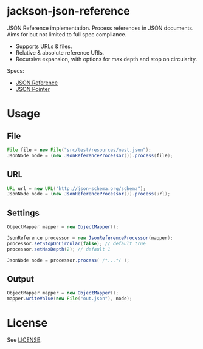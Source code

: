 jackson-json-reference
==============

JSON Reference implementation. Process references in JSON documents. Aims for but not limited to full spec compliance.

* Supports URLs & files.
* Relative & absolute reference URIs.
* Recursive expansion, with options for max depth and stop on circularity.

Specs:

* [JSON Reference](http://tools.ietf.org/html/draft-pbryan-zyp-json-ref-03)
* [JSON Pointer](http://tools.ietf.org/html/rfc6901)


# Usage

## File
```java
File file = new File("src/test/resources/nest.json");
JsonNode node = (new JsonReferenceProcessor()).process(file);
```

## URL
```java
URL url = new URL("http://json-schema.org/schema");
JsonNode node = (new JsonReferenceProcessor()).process(url);
```

## Settings
```java
ObjectMapper mapper = new ObjectMapper();

JsonReference processor = new JsonReferenceProcessor(mapper);
processor.setStopOnCircular(false); // default true
processor.setMaxDepth(2); // default 1

JsonNode node = processor.process( /*...*/ );
```

## Output
```java
ObjectMapper mapper = new ObjectMapper();
mapper.writeValue(new File("out.json"), node);
```

# License

See [LICENSE](LICENSE).
